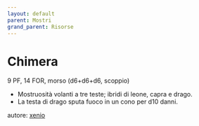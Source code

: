 ```yaml
---
layout: default
parent: Mostri
grand_parent: Risorse 
--- 
```


# Chimera
9 PF, 14 FOR, morso (d6+d6+d6, scoppio)  
- Mostruosità volanti a tre teste; ibridi di leone, capra e drago.
- La testa di drago sputa fuoco in un cono per d10 danni.  

autore: [xenio](https://xenioinabottle.blogspot.com) 
